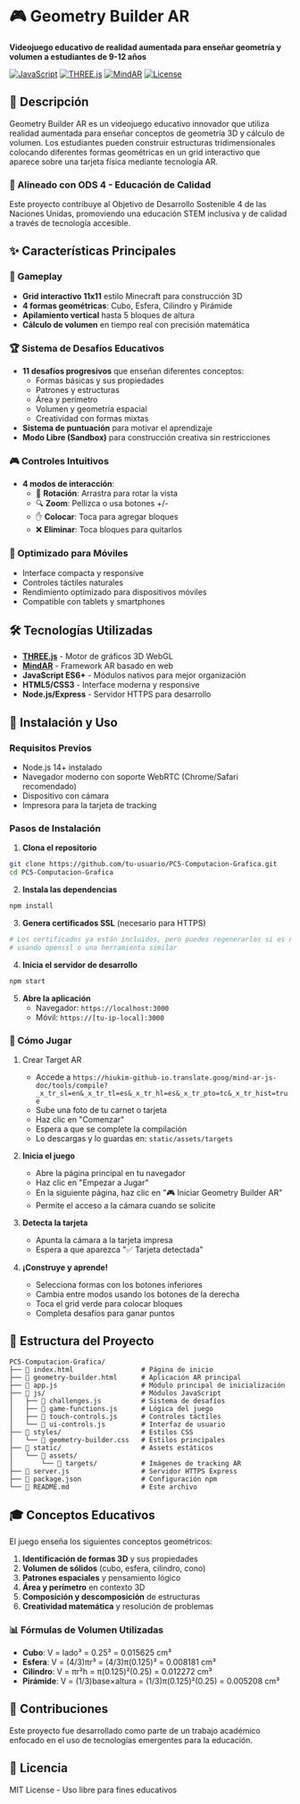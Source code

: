 # 🎮 Geometry Builder AR

**Videojuego educativo de realidad aumentada para enseñar geometría y volumen a estudiantes de 9-12 años**

[![JavaScript](https://img.shields.io/badge/JavaScript-ES6+-yellow.svg)](https://www.ecma-international.org/ecma-262/)
[![THREE.js](https://img.shields.io/badge/THREE.js-r153-green.svg)](https://threejs.org/)
[![MindAR](https://img.shields.io/badge/MindAR-1.2.5-blue.svg)](https://hiukim.github.io/mind-ar-js-doc/)
[![License](https://img.shields.io/badge/License-MIT-red.svg)](LICENSE)

## 📖 Descripción

Geometry Builder AR es un videojuego educativo innovador que utiliza realidad aumentada para enseñar conceptos de geometría 3D y cálculo de volumen. Los estudiantes pueden construir estructuras tridimensionales colocando diferentes formas geométricas en un grid interactivo que aparece sobre una tarjeta física mediante tecnología AR.

### 🎯 Alineado con ODS 4 - Educación de Calidad
Este proyecto contribuye al Objetivo de Desarrollo Sostenible 4 de las Naciones Unidas, promoviendo una educación STEM inclusiva y de calidad a través de tecnología accesible.

## ✨ Características Principales

### 🎲 Gameplay
- **Grid interactivo 11x11** estilo Minecraft para construcción 3D
- **4 formas geométricas**: Cubo, Esfera, Cilindro y Pirámide
- **Apilamiento vertical** hasta 5 bloques de altura
- **Cálculo de volumen** en tiempo real con precisión matemática

### 🏆 Sistema de Desafíos Educativos
- **11 desafíos progresivos** que enseñan diferentes conceptos:
  - Formas básicas y sus propiedades
  - Patrones y estructuras
  - Área y perímetro
  - Volumen y geometría espacial
  - Creatividad con formas mixtas
- **Sistema de puntuación** para motivar el aprendizaje
- **Modo Libre (Sandbox)** para construcción creativa sin restricciones

### 🎮 Controles Intuitivos
- **4 modos de interacción**:
  - 🔄 **Rotación**: Arrastra para rotar la vista
  - 🔍 **Zoom**: Pellizca o usa botones +/-
  - ✋ **Colocar**: Toca para agregar bloques
  - ❌ **Eliminar**: Toca bloques para quitarlos

### 📱 Optimizado para Móviles
- Interface compacta y responsive
- Controles táctiles naturales
- Rendimiento optimizado para dispositivos móviles
- Compatible con tablets y smartphones

## 🛠️ Tecnologías Utilizadas

- **[THREE.js](https://threejs.org/)** - Motor de gráficos 3D WebGL
- **[MindAR](https://hiukim.github.io/mind-ar-js-doc/)** - Framework AR basado en web
- **JavaScript ES6+** - Módulos nativos para mejor organización
- **HTML5/CSS3** - Interface moderna y responsive
- **Node.js/Express** - Servidor HTTPS para desarrollo

## 🚀 Instalación y Uso

### Requisitos Previos
- Node.js 14+ instalado
- Navegador moderno con soporte WebRTC (Chrome/Safari recomendado)
- Dispositivo con cámara
- Impresora para la tarjeta de tracking

### Pasos de Instalación

1. **Clona el repositorio**
```bash
git clone https://github.com/tu-usuario/PC5-Computacion-Grafica.git
cd PC5-Computacion-Grafica
```

2. **Instala las dependencias**
```bash
npm install
```

3. **Genera certificados SSL** (necesario para HTTPS)
```bash
# Los certificados ya están incluidos, pero puedes regenerarlos si es necesario
# usando openssl o una herramienta similar
```

4. **Inicia el servidor de desarrollo**
```bash
npm start
```

5. **Abre la aplicación**
   - Navegador: `https://localhost:3000`
   - Móvil: `https://[tu-ip-local]:3000`

### 🎯 Cómo Jugar

1. Crear Target AR
   - Accede a `https://hiukim-github-io.translate.goog/mind-ar-js-doc/tools/compile?_x_tr_sl=en&_x_tr_tl=es&_x_tr_hl=es&_x_tr_pto=tc&_x_tr_hist=true`
   - Sube una foto de tu carnet o tarjeta
   - Haz clic en "Comenzar"
   - Espera a que se complete la compilación
   - Lo descargas y lo guardas en: `static/assets/targets`

2. **Inicia el juego**
   - Abre la página principal en tu navegador
   - Haz clic en "Empezar a Jugar"
   - En la siguiente página, haz clic en "🎮 Iniciar Geometry Builder AR"
   - Permite el acceso a la cámara cuando se solicite

3. **Detecta la tarjeta**
   - Apunta la cámara a la tarjeta impresa
   - Espera a que aparezca "✅ Tarjeta detectada"

4. **¡Construye y aprende!**
   - Selecciona formas con los botones inferiores
   - Cambia entre modos usando los botones de la derecha
   - Toca el grid verde para colocar bloques
   - Completa desafíos para ganar puntos

## 📁 Estructura del Proyecto

```
PC5-Computacion-Grafica/
├── 📄 index.html                 # Página de inicio
├── 📄 geometry-builder.html      # Aplicación AR principal
├── 📄 app.js                     # Módulo principal de inicialización
├── 📁 js/                        # Módulos JavaScript
│   ├── 📄 challenges.js          # Sistema de desafíos
│   ├── 📄 game-functions.js      # Lógica del juego
│   ├── 📄 touch-controls.js      # Controles táctiles
│   └── 📄 ui-controls.js         # Interfaz de usuario
├── 📁 styles/                    # Estilos CSS
│   └── 📄 geometry-builder.css   # Estilos principales
├── 📁 static/                    # Assets estáticos
│   └── 📁 assets/
│       └── 📁 targets/           # Imágenes de tracking AR
├── 📄 server.js                  # Servidor HTTPS Express
├── 📄 package.json               # Configuración npm
└── 📄 README.md                  # Este archivo
```

## 🎓 Conceptos Educativos

El juego enseña los siguientes conceptos geométricos:

1. **Identificación de formas 3D** y sus propiedades
2. **Volumen de sólidos** (cubo, esfera, cilindro, cono)
3. **Patrones espaciales** y pensamiento lógico
4. **Área y perímetro** en contexto 3D
5. **Composición y descomposición** de estructuras
6. **Creatividad matemática** y resolución de problemas

### 📊 Fórmulas de Volumen Utilizadas
- **Cubo**: V = lado³ = 0.25³ = 0.015625 cm³
- **Esfera**: V = (4/3)πr³ = (4/3)π(0.125)³ = 0.008181 cm³
- **Cilindro**: V = πr²h = π(0.125)²(0.25) = 0.012272 cm³
- **Pirámide**: V = (1/3)base×altura = (1/3)π(0.125)²(0.25) = 0.005208 cm³

## 🤝 Contribuciones

Este proyecto fue desarrollado como parte de un trabajo académico enfocado en el uso de tecnologías emergentes para la educación.

## 📜 Licencia

MIT License - Uso libre para fines educativos